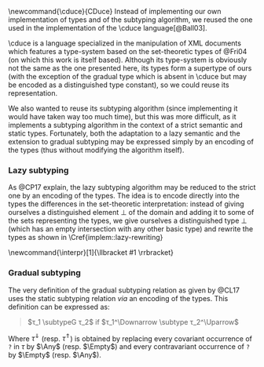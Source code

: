 \newcommand{\cduce}{CDuce}
Instead of implementing our own implementation of types and of the subtyping
algorithm, we reused the one used in the implementation of the \cduce
language[@Ball03].

\cduce is a language specialized in the manipulation of XML documents which
features a type-system based on the set-theoretic types of @Fri04 (on which
this work is itself based).
Although its type-system is obviously not the same as the one presented here,
its types form a supertype of ours (with the exception of the gradual type
which is absent in \cduce but may be encoded as a distinguished type constant),
so we could reuse its representation.

We also wanted to reuse its subtyping algorithm (since implementing it would
have taken way too much time), but this was more difficult, as it implements a
subtyping algorithm in the context of a strict semantic and static types.
Fortunately, both the adaptation to a lazy semantic and the extension to
gradual subtyping may be expressed simply by an encoding of the types (thus
without modifying the algorithm itself).

### Lazy subtyping

As @CP17 explain, the lazy subtyping algorithm may be reduced to the strict one
by an encoding of the types.
The idea is to encode directly into the types the differences in the
set-theoretic interpretation: instead of giving ourselves a distinguished
element $\bot$ of the domain and adding it to some of the sets representing the
types, we give ourselves a distinguished type $\bot$ (which has an empty
intersection with any other basic type) and rewrite the types as shown in
\Cref{implem::lazy-rewriting}

\newcommand{\interpr}[1]{\llbracket #1 \rrbracket}

### Gradual subtyping

The very definition of the gradual subtyping relation as given by @CL17 uses
the static subtyping relation *via* an encoding of the types.
This definition can be expressed as:

> $τ_1 \subtypeG τ_2$ if $τ_1^\Downarrow \subtype τ_2^\Uparrow$

Where $τ^\Downarrow$ (resp. $τ^\Uparrow$) is obtained by replacing every
covariant occurrence of `?` in $τ$ by $\Any$ (resp. $\Empty$) and every
contravariant occurrence of `?` by $\Empty$ (resp. $\Any$).
